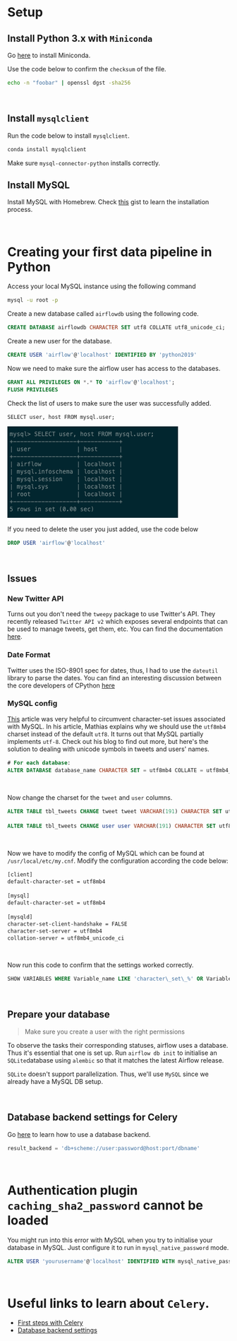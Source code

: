 # Setup 

## Install Python 3.x with ```Miniconda```

Go [here](https://docs.conda.io/en/latest/miniconda.html##:~:text=Miniconda%20is%20a%20free%20minimal,zlib%20and%20a%20few%20others.) to install Miniconda.

Use the code below to confirm the ```checksum``` of the file.

```bash
echo -n "foobar" | openssl dgst -sha256
```

<br/>


## Install ```mysqlclient```

Run the code below to install ```mysqlclient```.

```bash
conda install mysqlclient
```

Make sure ```mysql-connector-python``` installs correctly.


## Install MySQL

Install MySQL with Homebrew. Check [this](https://gist.github.com/nrollr/3f57fc15ded7dddddcc4e82fe137b58e) gist to learn the installation process.


<br/>


# Creating your first data pipeline in Python

Access your local MySQL instance using the following command

```bash
mysql -u root -p
```

Create a new database called ```airflowdb``` using the following code.

```sql
CREATE DATABASE airflowdb CHARACTER SET utf8 COLLATE utf8_unicode_ci;
```

Create a new user for the database.

```sql
CREATE USER 'airflow'@'localhost' IDENTIFIED BY 'python2019'
```

Now we need to make sure the airflow user has access to the databases.

```sql
GRANT ALL PRIVILEGES ON *.* TO 'airflow'@'localhost';
FLUSH PRIVILEGES
```

Check the list of users to make sure the user was successfully added.

```mysql
SELECT user, host FROM mysql.user;
```

<img src='mysqlUsers.png' />


If you need to delete the user you just added, use the code below
```sql
DROP USER 'airflow'@'localhost'
```

<br/>

## Issues

### New Twitter API
Turns out you don't need the ```tweepy``` package to use Twitter's API. They recently released ```Twitter API v2``` which exposes several endpoints that can be used to manage tweets, get them, etc. You can find the documentation [here](https://developer.twitter.com/en/docs/twitter-api/data-dictionary/introduction).


### Date Format
Twitter uses the ISO-8901 spec for dates, thus, I had to use the ```dateutil``` library to parse the dates. You can find an interesting discussion between the core developers of CPython [here](https://discuss.python.org/t/parse-z-timezone-suffix-in-datetime/2220)


### MySQL config

[This](https://mathiasbynens.be/notes/mysql-utf8mb4#character-sets) article was very helpful to circumvent character-set issues associated with MySQL. In his article, Mathias explains why we should use the ```utf8mb4``` charset instead of the default ```utf8```. It turns out that MySQL partially implements ```utf-8```. Check out his blog to find out more, but here's the solution to dealing with unicode symbols in tweets and users' names.



```sql
# For each database:
ALTER DATABASE database_name CHARACTER SET = utf8mb4 COLLATE = utf8mb4_unicode_ci;
```

<br/>

Now change the charset for the ```tweet``` and ```user``` columns.

```sql
ALTER TABLE tbl_tweets CHANGE tweet tweet VARCHAR(191) CHARACTER SET utf8mb4 COLLATE utf8mb4_unicode_ci;

ALTER TABLE tbl_tweets CHANGE user user VARCHAR(191) CHARACTER SET utf8mb4 COLLATE utf8mb4_unicode_ci;
```

<br/>


Now we have to modify the config of MySQL which can be found at ```/usr/local/etc/my.cnf```. Modify the configuration according the code below:


```text
[client]
default-character-set = utf8mb4

[mysql]
default-character-set = utf8mb4

[mysqld]
character-set-client-handshake = FALSE
character-set-server = utf8mb4
collation-server = utf8mb4_unicode_ci
```

<br/>

Now run this code to confirm that the settings worked correctly.

```sql
SHOW VARIABLES WHERE Variable_name LIKE 'character\_set\_%' OR Variable_name LIKE 'collation%';
```

<br/>

## Prepare your database

<blockquote> Make sure you create a user with the right permissions </blockquote>

To observe the tasks their corresponding statuses, airflow uses a database. Thus it's essential that one is set up. Run ```airflow db init``` to initialise an ```SQLite```database using ```alembic``` so that it matches the latest Airflow release.

```SQLite``` doesn't support parallelization. Thus, we'll use ```MySQL``` since we already have a MySQL DB setup.


<br/>

## Database backend settings for Celery

Go [here](https://docs.celeryq.dev/en/latest/userguide/configuration.html#database-backend-settings) to learn how to use a database backend.

```python
result_backend = 'db+scheme://user:password@host:port/dbname'
```


<br/>



# Authentication plugin ```caching_sha2_password``` cannot be loaded

You might run into this error with MySQL when you try to initialise your database in MySQL. Just configure it to run in ```mysql_native_password``` mode.

```sql
ALTER USER 'yourusername'@'localhost' IDENTIFIED WITH mysql_native_password BY 'youpassword';
```

 
<br/>


# Useful links to learn about ```Celery```.
- [First steps with Celery](https://docs.celeryq.dev/en/latest/getting-started/first-steps-with-celery.html#first-steps)
- [Database backend settings](https://docs.celeryq.dev/en/latest/getting-started/first-steps-with-celery.html#first-steps)
